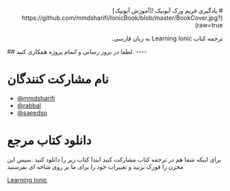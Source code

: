 <p dir="rtl">
# یادگیری فریم ورک آيونیک
![آموزش آیونیک](https://github.com/mmdsharifi/IonicBook/blob/master/BookCover.jpg?raw=true)
</div>

<p dir="rtl">
ترجمه کتاب Learning Ionic به زبان فارسی.
</p>
## لطفا در بروز رسانی و اتمام پروژه همکاری کنید.
----
 
# نام مشارکت کنندگان

* [@mmdsharifi](https://github.com/mmdsharifi "سعید پیری") 
* [@rabbal](https://github.com/rabbal "غلامرضا ربال")
* [@saeedsp](https://github.com/saeedsp "سعید پیری")

# دانلود کتاب مرجع

  برای اینکه شما هم در ترجمه کتاب مشارکت کنید ابتدا کتاب زیر را دانلود کنید .سپس این مخزن را فورک بزنید و تغییرات خود را برای ما بر روی شاخه ای بفرستید
 
 [Learning Ionic](http://it-ebooks.info/book/6203/ "دانلود کتاب یادگیری آیونیک")

